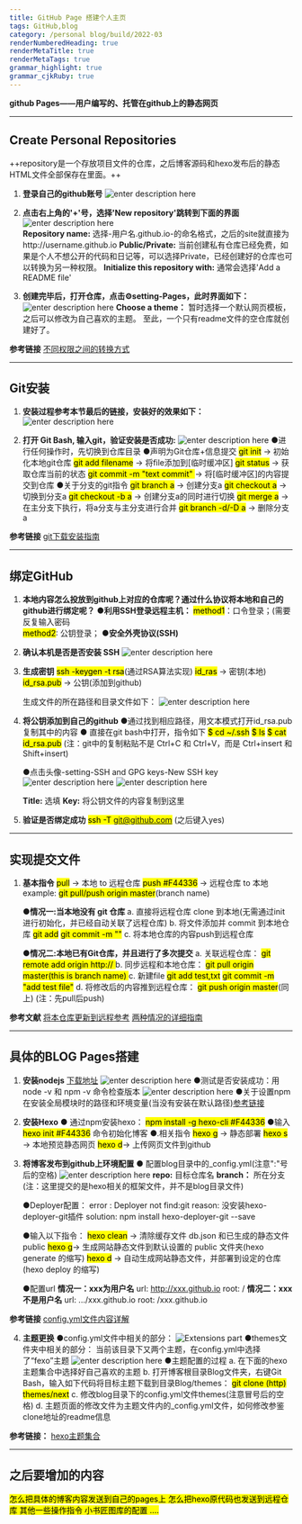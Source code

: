 ```yaml
---
title: GitHub Page 搭建个人主页
tags: GitHub,blog
category: /personal blog/build/2022-03
renderNumberedHeading: true
renderMetaTitle: true
renderMetaTags: true
grammar_highlight: true
grammar_cjkRuby: true
---
```




**github Pages——用户编写的、托管在github上的静态网页**


----------


## Create Personal Repositories
++repository是一个存放项目文件的仓库，之后博客源码和hexo发布后的静态HTML文件全部保存在里面。++

1. **登录自己的github账号**
![enter description here](https://raw.githubusercontent.com/echolumj/blogImg/main/blog/1647518468944.png)
2. **点击右上角的'+'号，选择'New repository'跳转到下面的界面**
![enter description here](https://raw.githubusercontent.com/echolumj/blogImg/main/blog/1647518514346.png)	
**Repository name:** 选择-用户名.github.io-的命名格式，之后的site就直接为http://username.github.io
**Public/Private:** 当前创建私有仓库已经免费，如果是个人不想公开的代码和日记等，可以选择Private，已经创建好的仓库也可以转换为另一种权限。
**Initialize this repository with:** 通常会选择'Add a README file'

3. **创建完毕后，打开仓库，点击⚙setting-Pages，此时界面如下：**
![enter description here](https://raw.githubusercontent.com/echolumj/blogImg/main/blog/1647519433143.png)
**Choose a theme：** 暂时选择一个默认网页模板，之后可以修改为自己喜欢的主题。
至此，一个只有readme文件的空仓库就创建好了。

**参考链接** 
[不同权限之间的转换方式](https://www.cnblogs.com/05-hust/articles/13607712.html)


----------


## Git安装
1. **安装过程参考本节最后的链接，安装好的效果如下：**
![enter description here](https://raw.githubusercontent.com/echolumj/blogImg/main/blog/1647520903724.png)
	
2. **打开 Git Bash, 输入git，验证安装是否成功:**
![enter description here](https://raw.githubusercontent.com/echolumj/blogImg/main/blog/1647520989806.png)
   ●进行任何操作时，先切换到仓库目录
   ●声明为Git仓库+信息提交
    <mark>git init</mark> → 初始化本地git仓库 
	<mark>git add  filename</mark> → 将file添加到[临时缓冲区]
	<mark>git status</mark> → 获取仓库当前的状态
	<mark>git commit -m "text commit" </mark> → 将[临时缓冲区]的内容提交到仓库
   ●关于分支的git指令
   <mark>git branch a</mark> → 创建分支a
   <mark>git checkout a</mark> → 切换到分支a
   <mark>git checkout -b a</mark> → 创建分支a的同时进行切换
   <mark>git merge a</mark> → 在主分支下执行，将a分支与主分支进行合并
   <mark>git branch -d/-D a</mark> → 删除分支a


**参考链接** 
[git下载安装指南](https://zhuanlan.zhihu.com/p/103325381)


----------


## 绑定GitHub
1. **本地内容怎么投放到github上对应的仓库呢？通过什么协议将本地和自己的github进行绑定呢？**
	●**利用SSH登录远程主机：**
	<mark>method1</mark>：口令登录；(需要反复输入密码  
	<mark>method2</mark>: 公钥登录；
	●**安全外壳协议(SSH)**
2. **确认本机是否是否安装 SSH**
![enter description here](https://raw.githubusercontent.com/echolumj/blogImg/main/blog/1647522852374.png)

3. **生成密钥**
	<mark>ssh -keygen -t rsa</mark>(通过RSA算法实现)
	<mark>id_ras</mark> → 密钥(本地)
	<mark>id_rsa.pub</mark> → 公钥(添加到github)
	
	生成文件的所在路径和目录文件如下：
![enter description here](https://raw.githubusercontent.com/echolumj/blogImg/main/blog/1647561811480.png)

4. **将公钥添加到自己的github**
		●通过找到相应路径，用文本模式打开id_rsa.pub复制其中的内容
		● 直接在git bash中打开，指令如下
		<mark>$ cd ~/.ssh</mark>
		<mark>$ ls</mark>
		<mark>$ cat id_rsa.pub</mark>
		(注：git中的复制粘贴不是 Ctrl+C 和 Ctrl+V，而是 Ctrl+insert 和Shift+insert)
		
	●点击头像-setting-SSH and GPG keys-New SSH key
![enter description here](https://raw.githubusercontent.com/echolumj/blogImg/main/blog/1647562157635.png)
![enter description here](https://raw.githubusercontent.com/echolumj/blogImg/main/blog/1647563056861.png)

   **Title:** 选填
   **Key:** 将公钥文件的内容复制到这里
	
5. **验证是否绑定成功**
<mark>ssh -T git@github.com</mark> (之后键入yes)
		


----------


## 实现提交文件
1. **基本指令**
	<mark>pull</mark> → 本地 to 远程仓库
	<mark>push #F44336</mark> → 远程仓库 to 本地
	example: <mark>git pull/push origin master</mark>(branch name)
	
	●**情况一:当本地没有 git 仓库**
			a. 直接将远程仓库 clone 到本地(无需通过init进行初始化，并已经自动关联了远程仓库)
			b. 将文件添加并 commit 到本地仓库
				<mark>git add</mark>
				<mark>git commit -m ""</mark>
			c. 将本地仓库的内容push到远程仓库
			
	●**情况二:本地已有Git仓库，并且进行了多次提交**
			a. 关联远程仓库：
			<mark>git remote add origin http:// </mark>
			b. 同步远程和本地仓库：
			<mark>git pull origin master(this is branch name) </mark>
			c. 新建file
			<mark>git add test,txt</mark>
			<mark>git commit -m "add test file"</mark>
			d. 将修改后的内容推到远程仓库： 
			<mark>git push origin master</mark>(同上)
			(注：先pull后push)
			
**参考文献**
[将本仓库更新到远程参考](https://zhuanlan.zhihu.com/p/265454741)
[两种情况的详细指南](https://zhuanlan.zhihu.com/p/103391101)			
	


----------


## 具体的BLOG Pages搭建

1. **安装nodejs**
	[下载地址](https://nodejs.org/en/)
![enter description here](https://raw.githubusercontent.com/echolumj/blogImg/main/blog/1647563732842.png)
  ●测试是否安装成功：用 node -v 和 npm -v 命令检查版本
![enter description here](https://raw.githubusercontent.com/echolumj/blogImg/main/blog/1647563776437.png)
	●关于设置npm在安装全局模块时的路径和环境变量(当没有安装在默认路径)[参考链接](https://zhuanlan.zhihu.com/p/105715224)
		

2. **安装Hexo**
	● 通过npm安装hexo：
		<mark>npm install -g hexo-cli #F44336</mark>
		●输入 <mark>hexo init #F44336</mark> 命令初始化博客
	●.相关指令 
	    <mark>hexo g</mark> → 静态部署
	    <mark>hexo s </mark> → 本地预览静态网页
		<mark>hexo d</mark>→ 上传网页文件到github

3. **将博客发布到github上环境配置**
	● 配置blog目录中的_config.yml(注意":"号后的空格)
	![enter description here](https://raw.githubusercontent.com/echolumj/blogImg/main/blog/1647564081849.png)
		**repo:** 目标仓库名
		**branch：** 所在分支(注：这里提交的是hexo相关的框架文件，并不是blog目录文件)

	●Deployer配置：
			error : Deployer not find:git
			reason: 没安装hexo-deployer-git插件
			solution: npm install hexo-deployer-git --save
			
	●输入以下指令：
			<mark>hexo clean</mark> → 清除缓存文件 db.json 和已生成的静态文件 public
			<mark>hexo g</mark>→ 生成网站静态文件到默认设置的 public 文件夹(hexo generate 的缩写)
			<mark>hexo d</mark> → 自动生成网站静态文件，并部署到设定的仓库(hexo deploy 的缩写)

	●配置url
		**情况一：xxx为用户名**
		       url: http://xxx.github.io
			   root: /
	    **情况二：xxx不是用户名**
			  url: .../xxx.github.io
			  root: /xxx.github.io
			  
**参考链接**
[config.yml文件内容详解](https://zhuanlan.zhihu.com/p/127786638)

4. **主题更换**
	●config.yml文件中相关的部分： 
![Extensions part](https://raw.githubusercontent.com/echolumj/blogImg/main/blog/1647564319699.png)
	●themes文件夹中相关的部分：
	当前该目录下又两个主题，在config.yml中选择了“fexo”主题
	![enter description here](https://raw.githubusercontent.com/echolumj/blogImg/main/blog/1647564488865.png)
	●主题配置的过程
	 a. 在下面的hexo主题集合中选择好自己喜欢的主题
	 b. 打开博客根目录Blog文件夹，右键Git Bash，输入如下代码将目标主题下载到目录Blog/themes：
	 <mark>git clone (http) themes/next</mark>
	 c. 修改blog目录下的config.yml文件themes(注意冒号后的空格)
	 d. 主题页面的修改文件为主题文件内的_config.yml文件，如何修改参鉴clone地址的readme信息
	 
**参考链接：**
[hexo主题集合](https://github.com/FoxerLee/awesome-hexo-themes)


----------


## 之后要增加的内容
<mark>
怎么把具体的博客内容发送到自己的pages上
怎么把hexo原代码也发送到远程仓库
其他一些操作指令
小书匠图库的配置
.... 
</mark>

